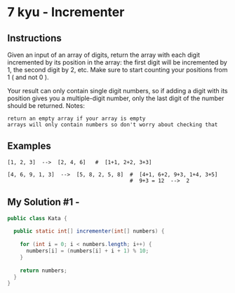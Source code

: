 # 7 kyu - Incrementer
## Instructions
Given an input of an array of digits, return the array with each digit incremented by its position in the array: the first digit will be incremented by 1, the second digit by 2, etc. Make sure to start counting your positions from 1 ( and not 0 ).

Your result can only contain single digit numbers, so if adding a digit with its position gives you a multiple-digit number, only the last digit of the number should be returned.
Notes:

    return an empty array if your array is empty
    arrays will only contain numbers so don't worry about checking that

## Examples
```
[1, 2, 3]  -->  [2, 4, 6]   #  [1+1, 2+2, 3+3]

[4, 6, 9, 1, 3]  -->  [5, 8, 2, 5, 8]  #  [4+1, 6+2, 9+3, 1+4, 3+5]
                                       #  9+3 = 12  -->  2
```

## My Solution #1 - 
```java
public class Kata {
  
  public static int[] incrementer(int[] numbers) {
    
    for (int i = 0; i < numbers.length; i++) {
      numbers[i] = (numbers[i] + i + 1) % 10;
    }
    
    return numbers;
  }
}
```
